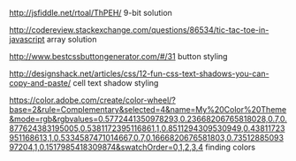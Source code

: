 http://jsfiddle.net/rtoal/ThPEH/
9-bit solution

http://codereview.stackexchange.com/questions/86534/tic-tac-toe-in-javascript
array solution

http://www.bestcssbuttongenerator.com/#/31
button styling

http://designshack.net/articles/css/12-fun-css-text-shadows-you-can-copy-and-paste/
cell text shadow styling

https://color.adobe.com/create/color-wheel/?base=2&rule=Complementary&selected=4&name=My%20Color%20Theme&mode=rgb&rgbvalues=0.5772441350978293,0.23668206765818028,0.7,0.877624383195005,0.5381172395116861,1,0.8511294309530949,0.43811723951168613,1,0.5334587471014667,0.7,0.1666820676581803,0.7351288509397204,1,0.1517985418309874&swatchOrder=0,1,2,3,4
finding colors
